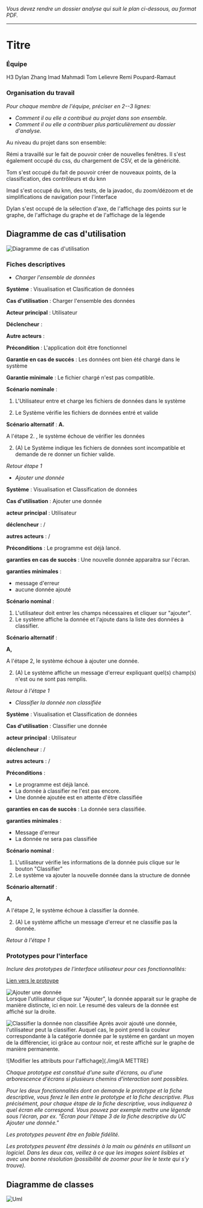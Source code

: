 *Vous devez rendre un dossier analyse qui suit le plan ci-dessous, au format PDF.*

---------------------------------------------------------------

# Titre

### Équipe 
H3
Dylan Zhang
Imad Mahmadi
Tom Lelievre
Remi Poupard-Ramaut
 
### Organisation du travail

*Pour chaque membre de l'équipe, préciser en 2--3 lignes:*

- *Comment il ou elle a contribué au projet dans son ensemble.*
- *Comment il ou elle a contribuer plus particulièrement au dossier d'analyse.*

Au niveau du projet dans son ensemble: 

Rémi a travaillé sur le fait de pouvoir créer de nouvelles fenêtres. 
Il s'est également occupé du css, du chargement de CSV, et de la généricité.

Tom s'est occupé du fait de pouvoir créer de nouveaux points, de la classification,
des contrôleurs et du knn

Imad s'est occupé du knn, des tests, de la javadoc, du zoom/dézoom et de simplifications
de navigation pour l'interface

Dylan s'est occupé de la sélection d'axe, de l'affichage des points sur le graphe, de
l'affichage du graphe et de l'affichage de la légende

## Diagramme de cas d'utilisation

![Diagramme de cas d'utilisation](./img/DiagrammeCasUtilisation.png)


### Fiches descriptives

- *Charger l'ensemble de données*

**Système** : Visualisation et Clasification de données

**Cas d'utilisation** : Charger l'ensemble des données

**Acteur principal** : Utilisateur

**Déclencheur** :

**Autre acteurs** :

**Précondition** : L'application doit être fonctionnel

**Garantie en cas de succés** : Les données ont bien été chargé dans le système

**Garantie minimale** : Le fichier chargé n'est pas compatible.

**Scénario nominale** :

1. L'Utilisateur entre et charge les fichiers de données dans le système

1. Le Système vérifie les fichiers de données entré et valide

**Scénario alternatif** :
**A.**

A l'étape 2. , le système échoue de vérifier les données

2. (A) Le Système indique les fichiers de données sont incompatible et demande de re donner un fichier valide.

*Retour étape 1*

- *Ajouter une donnée*

**Système** : Visualisation et Classification de données

**Cas d'utilisation** : Ajouter une donnée

**acteur principal** : Utilisateur

**déclencheur** : /

**autres acteurs** : /

**Préconditions** : Le programme est déjà lancé.

**garanties en cas de succès** : Une nouvelle donnée apparaitra sur l'écran.

**garanties minimales** :
- message d'erreur
- aucune donnée ajouté

**Scénario nominal** :

1. L'utilisateur doit entrer les champs nécessaires et cliquer sur "ajouter".
1. Le système affiche la donnée et l'ajoute dans la liste des données à classifier.

**Scénario alternatif** :

**A,**

A l'étape 2, le système échoue à ajouter une donnée.

2. (A) Le système affiche un message d'erreur expliquant quel(s) champ(s) n'est ou ne sont pas remplis.

*Retour à l'étape 1*

- *Classifier la donnée non classifiée*

**Système** : Visualisation et Classification de données

**Cas d'utilisation** : Classifier une donnée

**acteur principal** : Utilisateur

**déclencheur** : /

**autres acteurs** : /

**Préconditions** :
- Le programme est déjà lancé.
- La donnée à classifier ne l'est pas encore.
- Une donnée ajoutée est en attente d'être classifiée

**garanties en cas de succès** : La donnée sera classifiée.

**garanties minimales** :
- Message d'erreur
- La donnée ne sera pas classifiée

**Scénario nominal** :
1. L'utilisateur vérifie les informations de la donnée puis clique sur le bouton "Classifier"
2. Le système va ajouter la nouvelle donnée dans la structure de donnée

**Scénario alternatif** :

**A,**

A l'étape 2, le système échoue à classifier la donnée.

2. (A) Le système affiche un message d'erreur et ne classifie pas la donnée.

*Retour à l'étape 1*

### Prototypes pour l'interface

*Inclure des prototypes de l'interface utilisateur pour ces fonctionnalités:*

[Lien vers le protoype](https://www.figma.com/proto/RA8E7wizTGvLpUARaOm3Cr/Untitled?node-id=1-624&node-type=canvas&t=WwU2hJEKHKwULUdR-1&scaling=min-zoom&content-scaling=fixed&page-id=0%3A1&starting-point-node-id=1%3A221)  

  ![Ajouter une donnée](./img/add_data.png)  
  Lorsque l'utilisateur clique sur "Ajouter", la donnée apparait sur le graphe de manière distincte, ici en noir. Le resumé des valeurs de la donnée est affiché sur la droite.

  ![Classifier la donnée non classifiée](./img/classified_data.png)
  Après avoir ajouté une donnée, l'utilisateur peut la classifier. Auquel cas, le point prend la couleur correspondante à la catégorie donnée par le système en gardant un moyen de la différencier, ici grâce au contour noir, et reste affiché sur le graphe de manière permanente.

  ![Modifier les attributs pour l'affichage](./img/A METTRE)

*Chaque prototype est constitué d'une suite d'écrans, ou d'une arborescence d'écrans si plusieurs chemins d'interaction sont possibles.*

*Pour les deux fonctionnalités dont on demande le prototype et la fiche descriptive, vous ferez le lien entre le prototype et la fiche descriptive. Plus précisément, pour chaque étape de la fiche descriptive, vous indiquerez à quel écran elle correspond. Vous pouvez par exemple mettre une légende sous l'écran, par ex. "Écran pour l'étape 3 de la fiche descriptive du UC Ajouter une donnée."*

*Les prototypes peuvent être en faible fidélité.*

*Les prototypes peuvent être dessinés à la main ou générés en utilisant un logiciel. Dans les deux cas, veillez à ce que les images soient lisibles et avec une bonne résolution (possibilité de zoomer pour lire le texte qui s'y trouve).*

## Diagramme de classes

![Uml](./img/UML_SAE.png)





